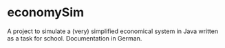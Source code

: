 # economySim
A project to simulate a (very) simplified economical system in Java written as a task for school. Documentation in German.
